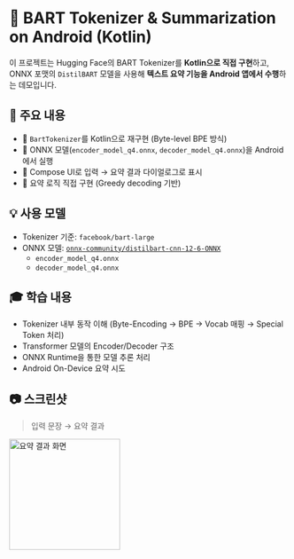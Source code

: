 # 🧠 BART Tokenizer & Summarization on Android (Kotlin)

이 프로젝트는 Hugging Face의 BART Tokenizer를 **Kotlin으로 직접 구현**하고,  
ONNX 포맷의 `DistilBART` 모델을 사용해 **텍스트 요약 기능을 Android 앱에서 수행**하는 데모입니다.

## 📌 주요 내용

- 🧩 `BartTokenizer`를 Kotlin으로 재구현 (Byte-level BPE 방식)
- 🧠 ONNX 모델(`encoder_model_q4.onnx`, `decoder_model_q4.onnx`)을 Android에서 실행
- 📱 Compose UI로 입력 → 요약 결과 다이얼로그로 표시
- 📝 요약 로직 직접 구현 (Greedy decoding 기반)

## 💡 사용 모델

- Tokenizer 기준: `facebook/bart-large`
- ONNX 모델: [`onnx-community/distilbart-cnn-12-6-ONNX`](https://huggingface.co/onnx-community/distilbart-cnn-12-6-ONNX)
  - `encoder_model_q4.onnx`
  - `decoder_model_q4.onnx`

## 🎓 학습 내용

- Tokenizer 내부 동작 이해 (Byte-Encoding → BPE → Vocab 매핑 → Special Token 처리)
- Transformer 모델의 Encoder/Decoder 구조
- ONNX Runtime을 통한 모델 추론 처리
- Android On-Device 요약 시도

## 📷 스크린샷
> 입력 문장 → 요약 결과
<img src="screenshot.jpeg" alt="요약 결과 화면" width="200"/>
